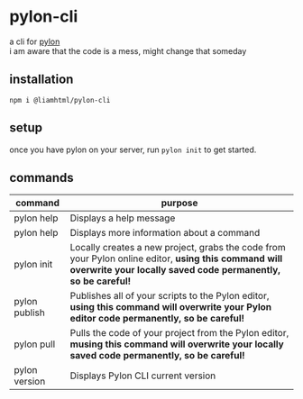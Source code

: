 # pylon-cli
a cli for [pylon](https://pylon.bot) <br>
i am aware that the code is a mess, might change that someday
## installation
```
npm i @liamhtml/pylon-cli
```
## setup
once you have pylon on your server, run `pylon init` to get started. 
## commands
|command               | purpose|
|----------------------|---------------------|
|pylon help            |Displays a help message
|pylon <command> help  |Displays more information about a command
|pylon init            |Locally creates a new project, grabs the code from your Pylon online editor, **using this command will overwrite your locally saved code permanently, so be careful!**
|pylon publish         |Publishes all of your scripts to the Pylon editor, **using this command will overwrite your Pylon editor code permanently, so be careful!**
|pylon pull            |Pulls the code of your project from the Pylon editor, **musing this command will overwrite your locally saved code permanently, so be careful!**
|pylon version         |Displays Pylon CLI current version
